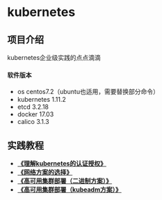 # kubernetes

## 项目介绍
kubernetes企业级实践的点点滴滴

#### 软件版本
- os centos7.2（ubuntu也适用，需要替换部分命令）
- kubernetes 1.11.2
- etcd 3.2.18
- docker 17.03
- calico 3.1.3

## 实践教程
- **[《理解kubernetes的认证授权》][1]**
- **[《网络方案的选择》][2]**
- **[《高可用集群部署（二进制方案）》][3]**
- **[《高可用集群部署（kubeadm方案）》][4]**


[1]:https://gitee.com/pa/kubernetes/blob/master/docs/auth.md
[2]:https://gitee.com/pa/kubernetes/blob/master/docs/cni.md
[3]:https://gitee.com/pa/kubernetes-ha-binary
[4]:https://gitee.com/pa/kubernetes-ha-kubeadm
